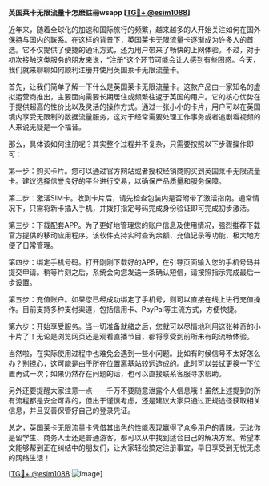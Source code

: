 **英国莱卡无限流量卡怎麽註冊wsapp [[TG💪+ @esim1088](https://t.me/s/esim1088)]**

近年来，随着全球化的加速和国际旅行的频繁，越来越多的人开始关注如何在国外保持与国内的联系。在这样的背景下，英国莱卡无限流量卡逐渐成为许多人的首选。它不仅提供了便捷的通讯方式，还为用户带来了畅快的上网体验。不过，对于初次接触这类服务的朋友来说，“注册”这个环节可能会让人感到有些困惑。今天，我们就来聊聊如何顺利注册并使用英国莱卡无限流量卡。

首先，让我们简单了解一下什么是英国莱卡无限流量卡。这款产品由一家知名的虚拟运营商推出，主要面向需要长期居住或频繁往返于英国的用户。它的核心优势在于提供超高的性价比以及灵活的操作方式。通过一张小小的卡片，用户可以在英国境内享受无限制的数据流量服务，这对于经常需要处理工作事务或者追剧看视频的人来说无疑是一个福音。

那么，具体该如何注册呢？其实整个过程并不复杂，只需要按照以下步骤操作即可：

第一步：购买卡片。您可以通过官方网站或者授权经销商购买到英国莱卡无限流量卡。建议选择信誉良好的平台进行交易，以确保产品质量和服务保障。

第二步：激活SIM卡。收到卡片后，请先检查包装内是否附带了激活指南。通常情况下，只需将新卡插入手机，并拨打指定号码完成身份验证即可完成初步激活。

第三步：下载配套APP。为了更好地管理您的账户信息及使用情况，强烈推荐下载官方提供的移动应用程序。该软件支持实时查询余额、充值记录等功能，极大地方便了日常管理。

第四步：绑定手机号码。打开刚刚下载好的APP，在引导页面输入您的手机号码并提交申请。稍等片刻之后，系统会向您发送一条确认短信，请按照指示完成最后一步设置。

第五步：充值账户。如果您已经成功绑定了手机号，则可以直接在线上进行充值操作。目前支持多种支付渠道，包括信用卡、PayPal等主流方式，方便快捷。

第六步：开始享受服务。当一切准备就绪之后，您就可以尽情地利用这张神奇的小卡片了！无论是浏览网页还是观看直播节目，都将享受到前所未有的流畅体验。

当然啦，在实际使用过程中也难免会遇到一些小问题。比如有时候信号不太好怎么办？别担心，这可能是由于所在位置离基站较远造成的。此时可以尝试更换一下位置再试一次；如果仍然存在问题的话，也可以直接联系客服寻求帮助。

另外还要提醒大家注意一点——千万不要随意泄露个人信息哦！虽然上述提到的所有流程都是安全可靠的，但出于谨慎考虑，还是建议大家只通过正规途径获取相关信息，并且妥善保管好自己的登录凭证。

总之，英国莱卡无限流量卡凭借其出色的性能表现赢得了众多用户的青睐。无论你是留学生、商务人士还是普通游客，都可以从中找到适合自己的解决方案。希望本文能够帮到正在纠结中的朋友们，让大家轻松搞定注册事宜，早日享受到无忧无虑的网络生活！

[[TG💪+ @esim1088](https://t.me/s/esim1088) ![Image](https://i.postimg.cc/4NQfJmqS/Snipaste-2025-05-13-00-14-12.png)]